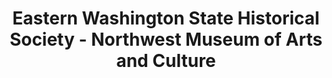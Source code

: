 ---
layout: repo
title: "Eastern Washington State Historical Society - Northwest Museum of Arts and Culture"
id: 25192
permalink: repos/25192/
---